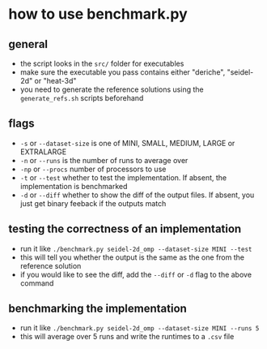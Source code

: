 # how to use benchmark.py

## general
* the script looks in the `src/` folder for executables
* make sure the executable you pass contains either "deriche", "seidel-2d" or "heat-3d"
* you need to generate the reference solutions using the `generate_refs.sh` scripts beforehand

## flags
* `-s` or `--dataset-size` is one of MINI, SMALL, MEDIUM, LARGE or EXTRALARGE
* `-n` or `--runs` is the number of runs to average over
* `-np` or `--procs` number of processors to use
* `-t` or `--test` whether to test the implementation. If absent, the implementation is benchmarked
* `-d` or `--diff` whether to show the diff of the output files. If absent, you just get binary feeback
if the outputs match

## testing the correctness of an implementation
* run it like `./benchmark.py seidel-2d_omp --dataset-size MINI --test`
* this will tell you whether the output is the same as the one from the reference
solution
* if you would like to see the diff, add the `--diff` or `-d` flag to the above command

## benchmarking the implementation
* run it like `./benchmark.py seidel-2d_omp --dataset-size MINI --runs 5`
* this will average over 5 runs and write the runtimes to a `.csv` file
